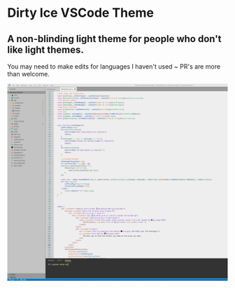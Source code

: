 
# Dirty Ice VSCode Theme

## A non-blinding light theme for people who don't like light themes.
You may need to make edits for languages I haven't used ~ PR's are more than welcome.

![Screenshot](https://raw.githubusercontent.com/augustkimo/Dirty-Ice/main/dirty-ice-screen.jpg)

